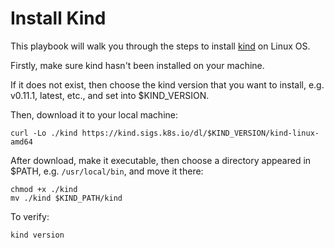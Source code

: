 # Install Kind

This playbook will walk you through the steps to install [kind](https://kind.sigs.k8s.io/) on Linux OS.

Firstly, make sure kind hasn't been installed on your machine.
<!--shell
test-kind
-->

If it does not exist, then choose the kind version that you want to install, e.g. v0.11.1, latest, etc., and set into $KIND_VERSION.
<!--shell
KIND_VERSION=latest
var::input-required "Please input the kind version that you want to install" KIND_VERSION
-->

Then, download it to your local machine:
```shell
curl -Lo ./kind https://kind.sigs.k8s.io/dl/$KIND_VERSION/kind-linux-amd64
```

After download, make it executable, then choose a directory appeared in $PATH, e.g. `/usr/local/bin`, and move it there:
<!--shell
echo PATH=$PATH
KIND_PATH=/usr/local/bin
var::input-required "Please input the directory that you want to move to" KIND_PATH
-->
```shell
chmod +x ./kind
mv ./kind $KIND_PATH/kind
```

To verify:
```shell
kind version
```